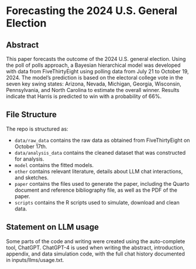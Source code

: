 # Forecasting the 2024 U.S. General Election

## Abstract
This paper forecasts the outcome of the 2024 U.S. general election. Using the
poll of polls approach, a Bayesian hierarchical model was developed with data
from FiveThirtyEight using polling data from July 21 to October 19, 2024. The
model’s prediction is based on the electoral college vote in the seven key swing
states: Arizona, Nevada, Michigan, Georgia, Wisconsin, Pennsylvania, and North
Carolina to estimate the overall winner. Results indicate that Harris is predicted
to win with a probability of 66%.

## File Structure

The repo is structured as:

-   `data/raw_data` contains the raw data as obtained from FiveThirtyEight on October 17th.
-   `data/analysis_data` contains the cleaned dataset that was constructed for analysis.
-   `model` contains the fitted models. 
-   `other` contains relevant literature, details about LLM chat interactions, and sketches.
-   `paper` contains the files used to generate the paper, including the Quarto document and reference bibliography file, as well as the PDF of the paper. 
-   `scripts` contains the R scripts used to simulate, download and clean data.


## Statement on LLM usage
Some parts of the code and writing were created using the auto-complete tool, ChatGPT. ChatGPT-4 is used when writing the abstract, introduction, appendix, and data simulation code, with the full chat history documented in inputs/llms/usage.txt.
